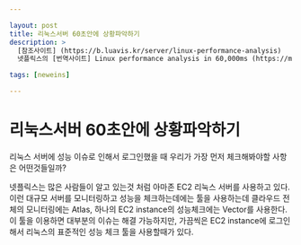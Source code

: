 ```yaml
---

layout: post
title: 리눅스서버 60초안에 상황파악하기
description: >
  [참조사이트] (https://b.luavis.kr/server/linux-performance-analysis)
  넷플릭스의 [번역사이트] Linux performance analysis in 60,000ms (https://medium.com/netflix-techblog/linux-performance-analysis-in-60-000-milliseconds-accc10403c55)에 대해서 부분적으로 번역한 글입니다.

tags: [neweins]

---
```


# 리눅스서버 60초안에 상황파악하기

리눅스 서버에 성능 이슈로 인해서 로그인했을 때 우리가 가장 먼저 체크해봐야할 사항은 어떤것들일까?

넷플릭스는 많은 사람들이 알고 있는것 처럼 아마존 EC2 리눅스 서버를 사용하고 있다. 이런 대규모 서버를 모니터링하고 성능을 체크하는데에는 툴을 사용하는데 클라우드 전체의 모니터링에는 Atlas, 하나의 EC2 instance의 성능체크에는 Vector를 사용한다. 이 툴을 이용하면 대부분의 이슈는 해결 가능하지만, 가끔씩은 EC2 instance에 로그인해서 리눅스의 표준적인 성능 체크 툴을 사용할때가 있다.

